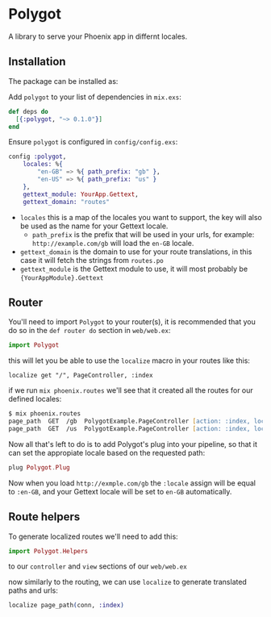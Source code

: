 # Polygot

A library to serve your Phoenix app in differnt locales.

## Installation

The package can be installed as:

Add `polygot` to your list of dependencies in `mix.exs`:

```elixir
def deps do
  [{:polygot, "~> 0.1.0"}]
end
```

Ensure `polygot` is configured in `config/config.exs`:

```elixir
config :polygot,
    locales: %{
        "en-GB" => %{ path_prefix: "gb" },
        "en-US" => %{ path_prefix: "us" }
    },
    gettext_module: YourApp.Gettext,
    gettext_domain: "routes"
```

* `locales` this is a map of the locales you want to support, the key will also be used as the name for your Gettext locale.
    * `path_prefix` is the prefix that will be used in your urls, for example: `http://example.com/gb` will load the `en-GB` locale.
* `gettext_domain` is the domain to use for your route translations, in this case it will fetch the strings from `routes.po`
* `gettext_module` is the Gettext module to use, it will most probably be `{YourAppModule}.Gettext`

## Router

You'll need to import `Polygot` to your router(s), it is recommended that you do so in the `def router do` section in `web/web.ex`:

```elixir
import Polygot
```

this will let you be able to use the `localize` macro in your routes like this:

```elixr
localize get "/", PageController, :index
```

if we run `mix phoenix.routes` we'll see that it created all the routes for our defined locales:

```zsh
$ mix phoenix.routes
page_path  GET  /gb  PolygotExample.PageController [action: :index, locale: "en-GB"]
page_path  GET  /us  PolygotExample.PageController [action: :index, locale: "en-US"]
```

Now all that's left to do is to add Polygot's plug into your pipeline, so that it can set the appropiate locale based on the requested path:

```elixir
plug Polygot.Plug
```

Now when you load `http://exmple.com/gb` the `:locale` assign will be equal to `:en-GB`, and your Gettext locale will be set to `en-GB` automatically.

## Route helpers

To generate localized routes we'll need to add this:

```elixir
import Polygot.Helpers
```

to our `controller` and `view` sections of our `web/web.ex`

now similarly to the routing, we can use `localize` to generate translated paths and urls:

```elixir
localize page_path(conn, :index)
```
